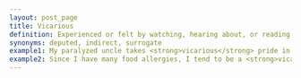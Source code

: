```yaml
---
layout: post_page
title: Vicarious
definition: Experienced or felt by watching, hearing about, or reading about someone else rather than by doing something yourself.
synonyms: deputed, indirect, surrogate
example1: My paralyzed uncle takes <strong>vicarious</strong> pride in his son’s running achievements.
example2: Since I have many food allergies, I tend to be a <strong>vicarious</strong> eater who enjoys food through the stories of others.
---
```

